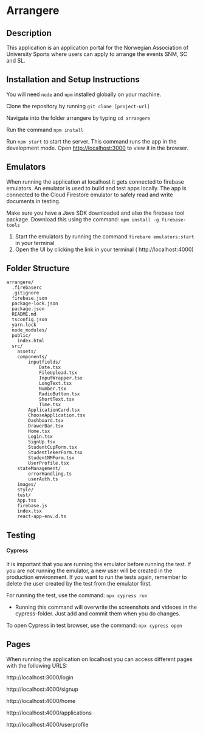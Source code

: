 # Arrangere

## Description

This application is an application portal for the Norwegian Association of University Sports where users can apply to arrange the events SNM, SC and SL.

## Installation and Setup Instructions

You will need `node` and `npm` installed globally on your machine.

Clone the repository by running `git clone [project-url]`

Navigate into the folder arrangere by typing `cd arrangere`

Run the command `npm install`

Run `npm start` to start the server.
This command runs the app in the development mode. Open [http://localhost:3000](http://localhost:3000/) to view it in the browser.

## Emulators

When running the application at localhost it gets connected to firebase emulators. An emulator is used to build and test apps locally. The app is connected to the Cloud Firestore emulator to safely read and write documents in testing.

Make sure you have a Java SDK downloaded and also the firebase tool package. Download this using the command:
`npm install -g firebase-tools`

1. Start the emulators by running the command `firebare emulators:start` in your terminal
2. Open the UI by clicking the link in your terminal ( http://localhost:4000)

## Folder Structure

```
arrangere/
  .firebaserc
  .gitignore
  firebase.json
  package-lock.json
  package.json
  README.md
  tsconfig.json
  yarn.lock
  node_modules/
  public/
    index.html
  src/
    assets/
    components/
	    inputfields/
		    Date.tsx
		    FileUpload.tsx
		    InputWrapper.tsx
		    LongText.tsx
		    Number.tsx
		    RadioButton.tsx
		    ShortText.tsx
		    Time.tsx
		ApplicationCard.tsx
		ChooseApplication.tsx
		Dashboard.tsx
		DrawerBar.tsx
		Home.tsx
		Login.tsx
		SignUp.tsx
		StudentCupForm.tsx
		StudentlekerForm.tsx
		StudentNMForm.tsx
		UserProfile.tsx
    stateManagement/
	    errorHandling.ts
	    userAuth.ts
	images/
    style/
    test/
    App.tsx
    firebase.js
    index.tsx
    react-app-env.d.ts
```

## Testing

#### Cypress

It is important that you are running the emulator before running the test. If you are not running the emulator, a new user will be created in the production environment.
If you want to run the tests again, remember to delete the user created by the test from the emulator first.

For running the test, use the command:
`npx cypress run`

- Running this command will overwrite the screenshots and videoes in the cypress-folder. Just add and commit them when you do changes.

To open Cypress in test browser, use the command:
`npx cypress open`

## Pages

When running the application on localhost you can access different pages with the following URLS:

http://localhost:3000/login

http://localhost:4000/signup

http://localhost:4000/home

http://localhost:4000/applications

http://localhost:4000/userprofile
